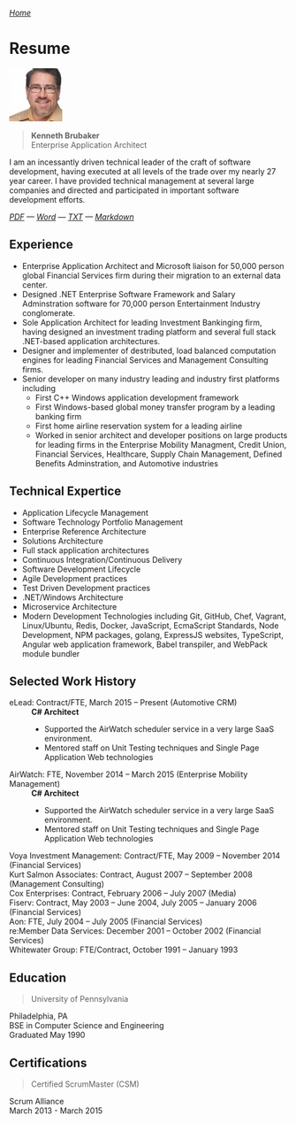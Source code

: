 *[Home](/)*

# Resume

![Profile Picture](/AvatarSmall.jpeg)

> **Kenneth Brubaker**<br>
> Enterprise Application Architect

I am an incessantly driven technical leader of the craft of software
development, having executed at all levels of the trade over my nearly
27 year career. I have provided technical management at several large companies
and directed and participated in important software development efforts.

*[PDF](./kenbrubaker.pdf) — [Word](./kenbrubaker.docx) — [TXT](./kenbrubaker.txt)
— [Markdown](https://github.com/clavecoder/clavecoder.github.io/raw/master/resume/KENBRUBAKER.md)*

## Experience

- Enterprise Application Architect and Microsoft liaison for 50,000
  person global Financial Services firm during their migration to an
  external data center.
- Designed .NET Enterprise Software Framework and Salary Adminstration
  software for 70,000 person Entertainment Industry conglomerate.
- Sole Application Architect for leading Investment Bankinging firm,
  having designed an investment trading platform and several full stack
  .NET-based application architectures.
- Designer and implementer of destributed, load balanced computation
  engines for leading Financial Services and Management Consulting firms.
- Senior developer on many industry leading and industry first platforms
  including
  - First C++ Windows application development framework
  - First Windows-based global money transfer program by a leading
    banking firm
  - First home airline reservation system for a leading airline
  - Worked in senior architect and developer positions on large products
    for leading firms in the Enterprise Mobility Managment, Credit
	Union, Financial Services, Healthcare, Supply Chain Management,
	Defined Benefits Adminstration, and Automotive industries

## Technical Expertice

- Application Lifecycle Management
- Software Technology Portfolio Management
- Enterprise Reference Architecture
- Solutions Architecture
- Full stack application architectures
- Continuous Integration/Continuous Delivery
- Software Development Lifecycle
- Agile Development practices
- Test Driven Development practices
- .NET/Windows Architecture
- Microservice Architecture
- Modern Development Technologies including Git, GitHub, Chef, Vagrant,
  Linux/Ubuntu, Redis, Docker, JavaScript, EcmaScript Standards, Node
  Development, NPM packages, golang, ExpressJS websites, TypeScript,
  Angular web application framework, Babel transpiler, and WebPack
  module bundler

## Selected Work History

<dl>
  <dt>eLead: Contract/FTE, March 2015 – Present (Automotive CRM)</dt>
  <dd><b>C# Architect</b>
      <ul>
        <li>Supported the AirWatch scheduler service in a very large SaaS environment.</li>
        <li>Mentored staff on Unit Testing techniques and Single Page Application Web technologies</li>
      </ul>
  </dd>
  <dt>AirWatch: FTE, November 2014 – March 2015 (Enterprise Mobility Management)</dt>
  <dd><b>C# Architect</b>
      <ul>
        <li>Supported the AirWatch scheduler service in a very large SaaS environment.</li>
        <li>Mentored staff on Unit Testing techniques and Single Page Application Web technologies</li>
      </ul>
  </dd>
  <dt>Voya Investment Management: Contract/FTE, May 2009 – November 2014 (Financial Services)</dt>
  <dd></dd>
  <dt>Kurt Salmon Associates: Contract, August 2007 – September 2008 (Management Consulting)</dt>
  <dd></dd>
  <dt>Cox Enterprises: Contract, February 2006 – July 2007 (Media)</dt>
  <dd></dd>
  <dt>Fiserv: Contract, May 2003 – June 2004, July 2005 – January 2006 (Financial Services)</dt>
  <dd></dd>
  <dt>Aon: FTE, July 2004 – July 2005 (Financial Services)</dt>
  <dd></dd>
  <dt>re:Member Data Services: December 2001 – October 2002 (Financial Services)</dt>
  <dd></dd>
  <dt>Whitewater Group: FTE/Contract, October 1991 – January 1993</dt>
  <dd></dd>
</dl>

## Education

> University of Pennsylvania

Philadelphia, PA<br>
BSE in Computer Science and Engineering<br>
Graduated May 1990
 
## Certifications

> Certified ScrumMaster (CSM)

Scrum Alliance<br>
March 2013 - March 2015
